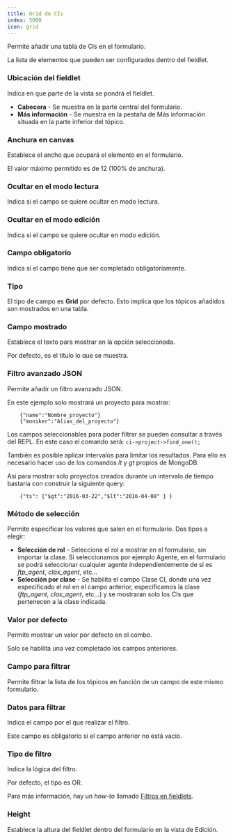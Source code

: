 ```yaml
---
title: Grid de CIs
index: 5000
icon: grid
---
```


Permite añadir una tabla de CIs en el formulario.

La lista de elementos que pueden ser configurados dentro del fieldlet.


### Ubicación del fieldlet

Indica en que parte de la vista se pondrá el fieldlet.

- **Cabecera** - Se muestra en la parte central del formulario.
- **Más información** - Se muestra en la pestaña de Más información situada en la parte inferior del tópico.

### Anchura en canvas

Establece el ancho que ocupará el elemento en el formulario.

El valor máximo permitido es de 12 (100% de anchura).


### Ocultar en el modo lectura

Indica si el campo se quiere ocultar en modo lectura.


### Ocultar en el modo edición

Indica si el campo se quiere ocultar en modo edición.


### Campo obligatorio

Indica si el campo tiene que ser completado obligatoriamente.

### Tipo

El tipo de campo es **Grid** por defecto. Esto implica que los tópicos añadidos son mostrados en una tabla.


### Campo mostrado

Establece el texto para mostrar en la opción seleccionada.

Por defecto, es el título lo que se muestra.


### Filtro avanzado JSON

Permite añadir un filtro avanzado JSON.

En este ejemplo solo mostrará un proyecto para mostrar:

        {"name":"Nombre_proyecto"}
        {"moniker":"Alias_del_proyecto"}



Los campos seleccionables para poder filtrar se pueden consultar a través del REPL. En este caso el comando será: `ci->project->find_one();`

También es posible aplicar intervalos para limitar los resultados. Para ello es necesario hacer uso de los comandos *lt* y *gt* propios de MongoDB.

Así para mostrar solo proyectos creados durante un intervalo de tiempo bastaria con construir la siguiente query:

        {"ts": {"$gt":"2016-03-22","$lt":"2016-04-08" } }


### Método de selección

Permite especificar los valores que salen en el formulario. Dos tipos a elegir:

- **Selección de rol** - Selecciona el rol a mostrar en el formulario, sin importar la clase. Si seleccionamos por ejemplo Agente, en el formulario se podrá seleccionar cualquier agente independientemente de si es *ftp_agent*, *clax_agent*, etc...
- **Selección por clase** - Se habilita el campo Clase CI, donde una vez especificado el rol en el campo anterior, especificamos la clase (*ftp_agent*, *clax_agent*, etc...) y se mostraran solo los CIs que pertenecen a la clase indicada.


### Valor por defecto

Permite mostrar un valor por defecto en el combo.

Solo se habilita una vez completado los campos anteriores.

### Campo para filtrar

Permite filtrar la lista de los tópicos en función de un campo de este mismo formulario.

### Datos para filtrar

Indica el campo por el que realizar el filtro.

Este campo es obligatorio si el campo anterior no está vacio.

### Tipo de filtro

Indica la lógica del filtro.

Por defecto, el tipo es OR.

Para más información, hay un *how-to* llamado [Filtros en fieldlets](how-to/filter-fieldlet).


### Height

Establece la altura del fieldlet dentro del formulario en la vista de Edición.